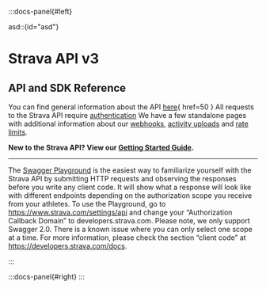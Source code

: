 :::docs-panel{#left}

asd::{id="asd"}

# Strava API v3

## API and SDK Reference

You can find general information about the API 
[here](/docs){ href=50 }
All requests to the Strava API require
[authentication](/docs/authentication)
We have a few standalone pages with additional information about our
[webhooks](/docs/webhooks),
[activity uploads](/docs/uploads)
and [rate limits](/docs/rate-limits).

**New to the Strava API? View our [Getting Started Guide](/docs/getting-started).**

***

The [Swagger Playground](https://developers.strava.com/playground) is the easiest way to familiarize yourself with the
Strava API by submitting HTTP requests and observing the responses before you write any client code. It will show what a
response will look like with different endpoints depending on the authorization scope you receive from your athletes. To
use the Playground, go to
<https://www.strava.com/settings/api> and change your “Authorization Callback Domain” to developers.strava.com. Please
note, we only support Swagger 2.0. There is a known issue where you can only select one scope at a time. For more
information, please check the section “client code” at <https://developers.strava.com/docs>.

:::

:::docs-panel{#right}
:::